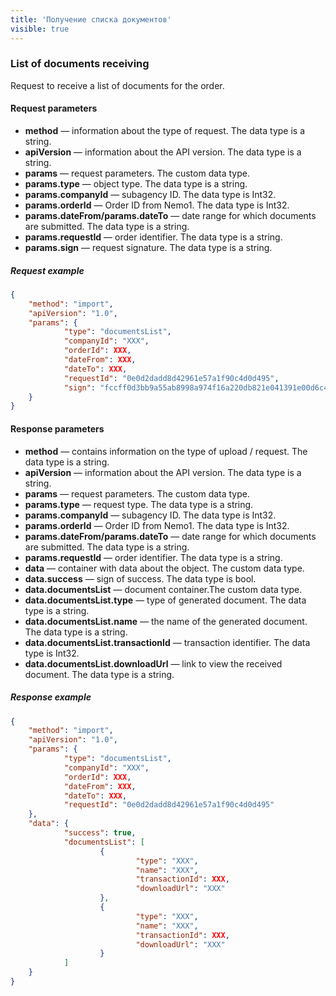 ```yaml
---
title: 'Получение списка документов'
visible: true
---
```


### List of documents receiving

Request to receive a list of documents for the order.

#### Request parameters

-   **method** — information about the type of request. The data type is a string.
-   **apiVersion** — information about the API version. The data type is a string.
-   **params** — request parameters. The custom data type.
-   **params.type** — object type. The data type is a string.
-   **params.companyId** — subagency ID. The data type is Int32.
-   **params.orderId** — Order ID from Nemo1. The data type is Int32.
-   **params.dateFrom/params.dateTo** — date range for which documents are submitted. The data type is a string.
-   **params.requestId** — order identifier. The data type is a string.
-   **params.sign** — request signature. The data type is a string.

##### Request example
```json
{
    "method": "import",
    "apiVersion": "1.0",
    "params": {
        	"type": "documentsList",
        	"companyId": "XXX",
        	"orderId": XXX,
        	"dateFrom": XXX,
        	"dateTo": XXX,
        	"requestId": "0e0d2dadd8d42961e57a1f90c4d0d495",
        	"sign": "fccff0d3bb9a55ab8998a974f16a220db821e041391e00d6c48441c93617ce27"
    }
}
```

#### Response parameters

-   **method** — contains information on the type of upload / request. The data type is a string.
-   **apiVersion** — information about the API version. The data type is a string. 
-   **params** — request parameters. The custom data type.
-   **params.type** — request type. The data type is a string.
-   **params.companyId** — subagency ID. The data type is Int32. 
-   **params.orderId** — Order ID from Nemo1. The data type is Int32.
-   **params.dateFrom/params.dateTo** — date range for which documents are submitted. The data type is a string.
-   **params.requestId** — order identifier. The data type is a string.
-   **data** — container with data about the object. The custom data type.
-   **data.success** — sign of success. The data type is bool.
-   **data.documentsList** — document container.The custom data type.
-   **data.documentsList.type** — type of generated document. The data type is a string.
-   **data.documentsList.name** — the name of the generated document. The data type is a string.
-   **data.documentsList.transactionId** — transaction identifier. The data type is Int32.
-   **data.documentsList.downloadUrl** — link to view the received document. The data type is a string.

##### Response example
```json
{
    "method": "import",
    "apiVersion": "1.0",
    "params": {
        	"type": "documentsList",
        	"companyId": "XXX",
        	"orderId": XXX,
        	"dateFrom": XXX,
        	"dateTo": XXX,
        	"requestId": "0e0d2dadd8d42961e57a1f90c4d0d495"
    },
    "data": {
        	"success": true,
        	"documentsList": [
                	{
                        	"type": "XXX",
                        	"name": "XXX",
                        	"transactionId": XXX,
                        	"downloadUrl": "XXX"
                	},
                	{
                        	"type": "XXX",
                        	"name": "XXX",
                        	"transactionId": XXX,
                        	"downloadUrl": "XXX"
                	}
        	]
    }
}
```
